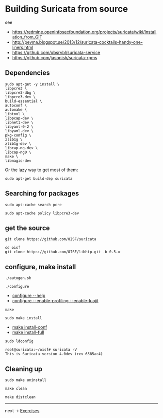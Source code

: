 # Building Suricata from source

see
* https://redmine.openinfosecfoundation.org/projects/suricata/wiki/Installation_from_GIT
* http://pevma.blogspot.se/2013/12/suricata-cocktails-handy-one-liners.html
* https://github.com/obsrvbl/suricata-service
* https://github.com/jasonish/suricata-rpms

## Dependencies

```
sudo apt-get -y install \
libpcre3 \
libpcre3-dbg \
libpcre3-dev \
build-essential \
autoconf \
automake \
libtool \
libpcap-dev \
libnet1-dev \
libyaml-0-2 \
libyaml-dev \
pkg-config \
zlib1g \
zlib1g-dev \
libcap-ng-dev \
libcap-ng0 \
make \
libmagic-dev
```

Or the lazy way to get most of them:

```
sudo apt-get build-dep suricata
```

## Searching for packages

```
sudo apt-cache search pcre
```

```
sudo apt-cache policy libpcre3-dev
```

## get the source
```
git clone https://github.com/OISF/suricata
```

```
cd oisf
git clone https://github.com/OISF/libhtp.git -b 0.5.x
```
## configure, make install

```
./autogen.sh
```

```
./configure
```

* [configure --help](/Suricata/suricata/ConfigureHelp.md)
* [configure --enable-profiling --enable-luajit](/Suricata/suricata/ConfigureProfilingLuaJit.md)

```
make
```

```
sudo make install
```

* [make install-conf](/Suricata/suricata/MakeInstallConf.md)
* [make install-full](/Suricata/suricata/MakeInstallFull.md)



```
sudo ldconfig
```

```
root@suricata:~/oisf# suricata -V
This is Suricata version 4.0dev (rev 6585ac4)

```

## Cleaning up

```
sudo make uninstall
```

```
make clean
```

```
make distclean
```

----
next -> [Exercises](exercises.md)
